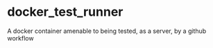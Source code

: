 # docker_test_runner
A docker container amenable to being tested, as a server, by a github workflow
